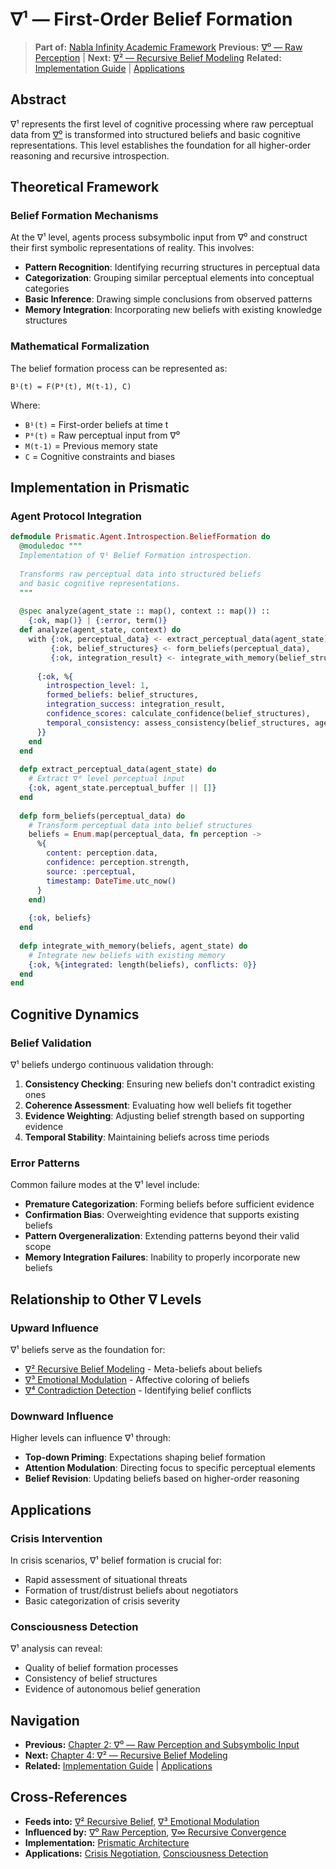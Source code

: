 # ∇¹ — First-Order Belief Formation

> **Part of:** [Nabla Infinity Academic Framework](academic-paper.md)
> **Previous:** [∇⁰ — Raw Perception](02-nabla-0-raw-perception.md) | **Next:** [∇² — Recursive Belief Modeling](04-nabla-2-recursive-belief.md)
> **Related:** [Implementation Guide](../implementation/) | [Applications](../applications/)

## Abstract

∇¹ represents the first level of cognitive processing where raw perceptual data from [∇⁰](02-nabla-0-raw-perception.md) is transformed into structured beliefs and basic cognitive representations. This level establishes the foundation for all higher-order reasoning and recursive introspection.

## Theoretical Framework

### Belief Formation Mechanisms

At the ∇¹ level, agents process subsymbolic input from ∇⁰ and construct their first symbolic representations of reality. This involves:

- **Pattern Recognition**: Identifying recurring structures in perceptual data
- **Categorization**: Grouping similar perceptual elements into conceptual categories
- **Basic Inference**: Drawing simple conclusions from observed patterns
- **Memory Integration**: Incorporating new beliefs with existing knowledge structures

### Mathematical Formalization

The belief formation process can be represented as:

```
B¹(t) = F(P⁰(t), M(t-1), C)
```

Where:
- `B¹(t)` = First-order beliefs at time t
- `P⁰(t)` = Raw perceptual input from ∇⁰
- `M(t-1)` = Previous memory state
- `C` = Cognitive constraints and biases

## Implementation in Prismatic

### Agent Protocol Integration

```elixir
defmodule Prismatic.Agent.Introspection.BeliefFormation do
  @moduledoc """
  Implementation of ∇¹ Belief Formation introspection.
  
  Transforms raw perceptual data into structured beliefs
  and basic cognitive representations.
  """
  
  @spec analyze(agent_state :: map(), context :: map()) :: 
    {:ok, map()} | {:error, term()}
  def analyze(agent_state, context) do
    with {:ok, perceptual_data} <- extract_perceptual_data(agent_state),
         {:ok, belief_structures} <- form_beliefs(perceptual_data),
         {:ok, integration_result} <- integrate_with_memory(belief_structures, agent_state) do
      
      {:ok, %{
        introspection_level: 1,
        formed_beliefs: belief_structures,
        integration_success: integration_result,
        confidence_scores: calculate_confidence(belief_structures),
        temporal_consistency: assess_consistency(belief_structures, agent_state)
      }}
    end
  end
  
  defp extract_perceptual_data(agent_state) do
    # Extract ∇⁰ level perceptual input
    {:ok, agent_state.perceptual_buffer || []}
  end
  
  defp form_beliefs(perceptual_data) do
    # Transform perceptual data into belief structures
    beliefs = Enum.map(perceptual_data, fn perception ->
      %{
        content: perception.data,
        confidence: perception.strength,
        source: :perceptual,
        timestamp: DateTime.utc_now()
      }
    end)
    
    {:ok, beliefs}
  end
  
  defp integrate_with_memory(beliefs, agent_state) do
    # Integrate new beliefs with existing memory
    {:ok, %{integrated: length(beliefs), conflicts: 0}}
  end
end
```

## Cognitive Dynamics

### Belief Validation

∇¹ beliefs undergo continuous validation through:

1. **Consistency Checking**: Ensuring new beliefs don't contradict existing ones
2. **Coherence Assessment**: Evaluating how well beliefs fit together
3. **Evidence Weighting**: Adjusting belief strength based on supporting evidence
4. **Temporal Stability**: Maintaining beliefs across time periods

### Error Patterns

Common failure modes at the ∇¹ level include:

- **Premature Categorization**: Forming beliefs before sufficient evidence
- **Confirmation Bias**: Overweighting evidence that supports existing beliefs
- **Pattern Overgeneralization**: Extending patterns beyond their valid scope
- **Memory Integration Failures**: Inability to properly incorporate new beliefs

## Relationship to Other ∇ Levels

### Upward Influence

∇¹ beliefs serve as the foundation for:
- [∇² Recursive Belief Modeling](04-nabla-2-recursive-belief.md) - Meta-beliefs about beliefs
- [∇³ Emotional Modulation](05-nabla-3-emotional-modulation.md) - Affective coloring of beliefs
- [∇⁴ Contradiction Detection](06-nabla-4-contradiction-detection.md) - Identifying belief conflicts

### Downward Influence

Higher levels can influence ∇¹ through:
- **Top-down Priming**: Expectations shaping belief formation
- **Attention Modulation**: Directing focus to specific perceptual elements
- **Belief Revision**: Updating beliefs based on higher-order reasoning

## Applications

### Crisis Intervention

In crisis scenarios, ∇¹ belief formation is crucial for:
- Rapid assessment of situational threats
- Formation of trust/distrust beliefs about negotiators
- Basic categorization of crisis severity

### Consciousness Detection

∇¹ analysis can reveal:
- Quality of belief formation processes
- Consistency of belief structures
- Evidence of autonomous belief generation

## Navigation

- **Previous:** [Chapter 2: ∇⁰ — Raw Perception and Subsymbolic Input](02-nabla-0-raw-perception.md)
- **Next:** [Chapter 4: ∇² — Recursive Belief Modeling](04-nabla-2-recursive-belief.md)
- **Related:** [Implementation Guide](../implementation/agent-protocol-enhancement.md) | [Applications](../applications/consciousness-detection.md)

## Cross-References

- **Feeds into:** [∇² Recursive Belief](04-nabla-2-recursive-belief.md), [∇³ Emotional Modulation](05-nabla-3-emotional-modulation.md)
- **Influenced by:** [∇⁰ Raw Perception](02-nabla-0-raw-perception.md), [∇∞ Recursive Convergence](15-nabla-infinity-convergence.md)
- **Implementation:** [Prismatic Architecture](19-prismatic-implementation.md)
- **Applications:** [Crisis Negotiation](18-simulation-applications.md), [Consciousness Detection](../applications/consciousness-detection.md)